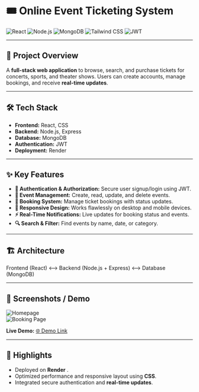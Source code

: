 # 🎟️ Online Event Ticketing System

![React](https://img.shields.io/badge/React-61DAFB?logo=react&logoColor=white)
![Node.js](https://img.shields.io/badge/Node.js-339933?logo=node.js&logoColor=white)
![MongoDB](https://img.shields.io/badge/MongoDB-47A248?logo=mongodb&logoColor=white)
![Tailwind CSS](https://img.shields.io/badge/Tailwind%20CSS-06B6D4?logo=tailwind-css&logoColor=white)
![JWT](https://img.shields.io/badge/JWT-000000?logo=json-web-tokens&logoColor=white)

---

## 🚀 Project Overview
A **full-stack web application** to browse, search, and purchase tickets for concerts, sports, and theater shows. Users can create accounts, manage bookings, and receive **real-time updates**.

---

## 🛠️ Tech Stack
- **Frontend:** React, CSS  
- **Backend:** Node.js, Express  
- **Database:** MongoDB  
- **Authentication:** JWT  
- **Deployment:** Render  

---

## ✨ Key Features
- **🔐 Authentication & Authorization:** Secure user signup/login using JWT.
- **📅 Event Management:** Create, read, update, and delete events.
- **🎫 Booking System:** Manage ticket bookings with status updates.
- **📱 Responsive Design:** Works flawlessly on desktop and mobile devices.
- **⚡ Real-Time Notifications:** Live updates for booking status and events.
- **🔍 Search & Filter:** Find events by name, date, or category.

---

## 🏗️ Architecture
Frontend (React) <--> Backend (Node.js + Express) <--> Database (MongoDB)



---

## 📸 Screenshots / Demo
![Homepage](path/to/homepage_screenshot.png)  
![Booking Page](path/to/booking_screenshot.png)

**Live Demo:** [🌐 Demo Link](https://javascript-event-booking-1.onrender.com/)  


---

## 🌟 Highlights
- Deployed on **Render** .  
- Optimized performance and responsive layout using **CSS**.  
- Integrated secure authentication and **real-time updates**.
